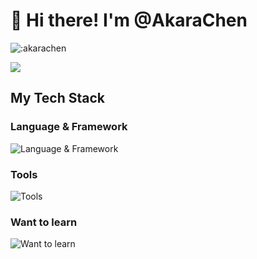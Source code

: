 # 👋 Hi there! I'm @AkaraChen

![:akarachen](https://count.getloli.com/get/@akarachen)

![](https://github-readme-stats.vercel.app/api?username=akarachen)

## My Tech Stack

### Language & Framework

![Language & Framework](https://skillicons.dev/icons?i=ts,react,nextjs,go,tailwind,css,lit,vue,solidjs)

### Tools

![Tools](https://skillicons.dev/icons?i=vscode,rollup,vite,webpack,nodejs,jest,vercel,mysql,githubactions)

### Want to learn

![Want to learn](https://skillicons.dev/icons?i=rust,apollo,zig,deno,docker,graphql,kubernetes,nginx,reactivex)
